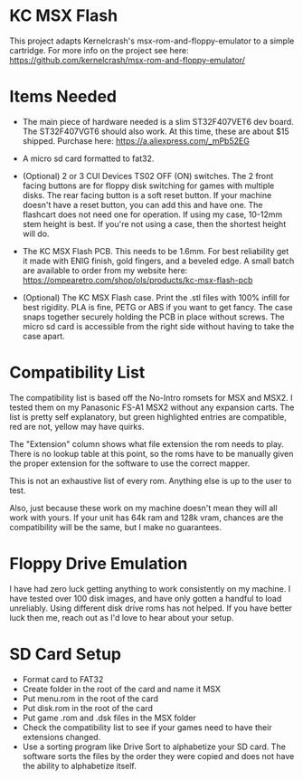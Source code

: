 KC MSX Flash
============

This project adapts Kernelcrash's msx-rom-and-floppy-emulator to a simple cartridge. For more info on the project see here: https://github.com/kernelcrash/msx-rom-and-floppy-emulator/

Items Needed
============

- The main piece of hardware needed is a slim ST32F407VET6 dev board. The ST32F407VGT6 should also work. At this time, these are about $15 shipped. Purchase here: https://a.aliexpress.com/_mPb52EG

- A micro sd card formatted to fat32.

- (Optional) 2 or 3 CUI Devices TS02 OFF (ON) switches. The 2 front facing buttons are for floppy disk switching for games with multiple disks. The rear facing button is a soft reset button. If your machine doesn't have a reset button, you can add this and have one. The flashcart does not need one for operation. If using my case, 10-12mm stem height is best. If you're not using a case, then the shortest height will do.

- The KC MSX Flash PCB. This needs to be 1.6mm. For best reliability get it made with ENIG finish, gold fingers, and a beveled edge. A small batch are available to order from my website here: https://ompearetro.com/shop/ols/products/kc-msx-flash-pcb

- (Optional) The KC MSX Flash case. Print the .stl files with 100% infill for best rigidity. PLA is fine, PETG or ABS if you want to get fancy. The case snaps together securely holding the PCB in place without screws. The micro sd card is accessible from the right side without having to take the case apart.

Compatibility List
==================

The compatibility list is based off the No-Intro romsets for MSX and MSX2. I tested them on my Panasonic FS-A1 MSX2 without any expansion carts. The list is pretty self explanatory, but green highlighted entries are compatible, red are not, yellow may have quirks.

The "Extension" column shows what file extension the rom needs to play. There is no lookup table at this point, so the roms have to be manually given the proper extension for the software to use the correct mapper.

This is not an exhaustive list of every rom. Anything else is up to the user to test. 

Also, just because these work on my machine doesn't mean they will all work with yours. If your unit has 64k ram and 128k vram, chances are the compatibility will be the same, but I make no guarantees.

Floppy Drive Emulation
======================

I have had zero luck getting anything to work consistently on my machine. I have tested over 100 disk images, and have only gotten a handful to load unreliably. Using different disk drive roms has not helped. If you have better luck then me, reach out as I'd love to hear about your setup.

SD Card Setup
=============

- Format card to FAT32
- Create folder in the root of the card and name it MSX
- Put menu.rom in the root of the card
- Put disk.rom in the root of the card
- Put game .rom and .dsk files in the MSX folder
- Check the compatibility list to see if your games need to have their extensions changed.
- Use a sorting program like Drive Sort to alphabetize your SD card. The software sorts the files by the order they were copied and does not have the ability to alphabetize itself.
